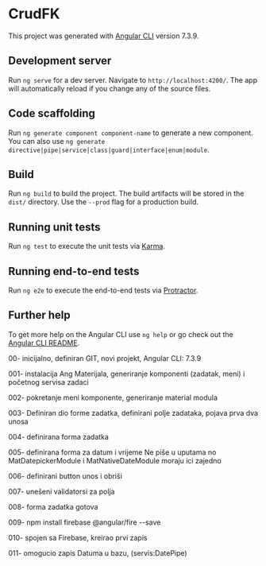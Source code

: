 # CrudFK

This project was generated with [Angular CLI](https://github.com/angular/angular-cli) version 7.3.9.

## Development server

Run `ng serve` for a dev server. Navigate to `http://localhost:4200/`. The app will automatically reload if you change any of the source files.

## Code scaffolding

Run `ng generate component component-name` to generate a new component. You can also use `ng generate directive|pipe|service|class|guard|interface|enum|module`.

## Build

Run `ng build` to build the project. The build artifacts will be stored in the `dist/` directory. Use the `--prod` flag for a production build.

## Running unit tests

Run `ng test` to execute the unit tests via [Karma](https://karma-runner.github.io).

## Running end-to-end tests

Run `ng e2e` to execute the end-to-end tests via [Protractor](http://www.protractortest.org/).

## Further help

To get more help on the Angular CLI use `ng help` or go check out the [Angular CLI README](https://github.com/angular/angular-cli/blob/master/README.md).


00- inicijalno, definiran GIT, novi projekt, Angular CLI: 7.3.9

001-  instalacija Ang Materijala, generiranje komponenti (zadatak, meni) i početnog servisa zadaci

002-  pokretanje meni komponente, generiranje material modula

003-  Definiran dio forme zadatka, definirani polje zadataka, pojava prva dva unosa

004- definirana forma zadatka

005- definirana forma za datum i vrijeme
   Ne piše u uputama no MatDatepickerModule i MatNativeDateModule moraju ici zajedno

006- definirani button unos i obriši

007- unešeni validatorsi za polja

008- forma zadatka gotova

009- npm install firebase @angular/fire --save

010- spojen sa Firebase, kreirao prvi zapis

011- omogucio zapis Datuma u bazu, (servis:DatePipe)
